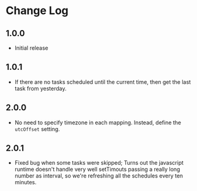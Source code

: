 # Change Log

## 1.0.0

- Initial release

## 1.0.1

- If there are no tasks scheduled until the current time, then get the last task from yesterday.

## 2.0.0

- No need to specify timezone in each mapping. Instead, define the `utcOffset` setting.

## 2.0.1

- Fixed bug when some tasks were skipped; Turns out the javascript runtime doesn't handle very well setTimouts passing a really long number as interval, so we're refreshing all the schedules every ten minutes.
